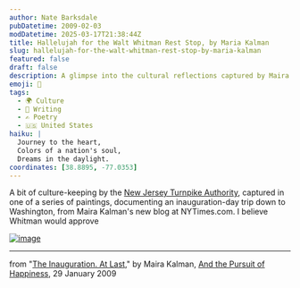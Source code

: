 ```yaml
---
author: Nate Barksdale
pubDatetime: 2009-02-03
modDatetime: 2025-03-17T21:38:44Z
title: Hallelujah for the Walt Whitman Rest Stop, by Maria Kalman
slug: hallelujah-for-the-walt-whitman-rest-stop-by-maria-kalman
featured: false
draft: false
description: A glimpse into the cultural reflections captured by Maira Kalman during an inauguration-day trip down to Washington, inspired by Whitman's spirit.
emoji: 🗽
tags:
  - 🌍 Culture
  - 📝 Writing
  - ✍️ Poetry
  - 🇺🇸 United States
haiku: |
  Journey to the heart,  
  Colors of a nation's soul,  
  Dreams in the daylight.
coordinates: [38.8895, -77.0353]
---
```


A bit of culture-keeping by the [New Jersey Turnpike Authority](http://www.newjersey.gov/turnpike/nj-vcenter-whitman.htm), captured in one of a series of paintings, documenting an inauguration-day trip down to Washington, from Maira Kalman's new blog at NYTimes.com. I believe Whitman would approve

[![image](http://culture-making.com/media/03.jpg)](http://kalman.blogs.nytimes.com/2009/01/29/the-inauguration-at-last/)

---

from "[The Inauguration. At Last](http://kalman.blogs.nytimes.com/2009/01/29/the-inauguration-at-last/)," by Maira Kalman, [And the Pursuit of Happiness](http://kalman.blogs.nytimes.com/2009/01/29/the-inauguration-at-last/), 29 January 2009
